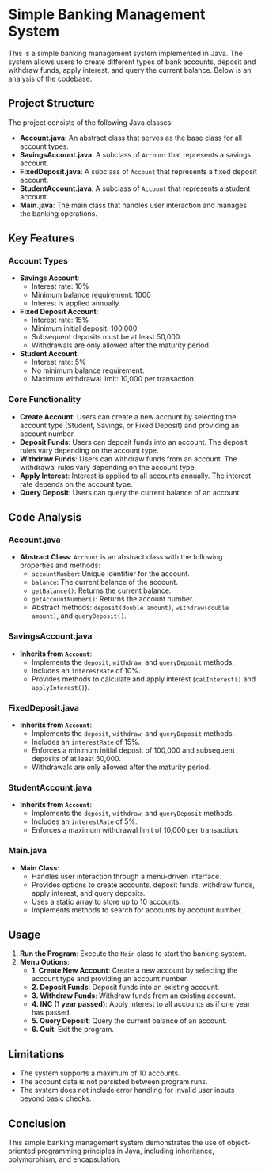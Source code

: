 # Simple Banking Management System

This is a simple banking management system implemented in Java. The system allows users to create different types of bank accounts, deposit and withdraw funds, apply interest, and query the current balance. Below is an analysis of the codebase.

## **Project Structure**

The project consists of the following Java classes:

- **Account.java**: An abstract class that serves as the base class for all account types.
- **SavingsAccount.java**: A subclass of `Account` that represents a savings account.
- **FixedDeposit.java**: A subclass of `Account` that represents a fixed deposit account.
- **StudentAccount.java**: A subclass of `Account` that represents a student account.
- **Main.java**: The main class that handles user interaction and manages the banking operations.

## **Key Features**

### **Account Types**

- **Savings Account**:
  - Interest rate: 10%
  - Minimum balance requirement: 1000
  - Interest is applied annually.
- **Fixed Deposit Account**:
  - Interest rate: 15%
  - Minimum initial deposit: 100,000
  - Subsequent deposits must be at least 50,000.
  - Withdrawals are only allowed after the maturity period.
- **Student Account**:
  - Interest rate: 5%
  - No minimum balance requirement.
  - Maximum withdrawal limit: 10,000 per transaction.

### **Core Functionality**

- **Create Account**: Users can create a new account by selecting the account type (Student, Savings, or Fixed Deposit) and providing an account number.
- **Deposit Funds**: Users can deposit funds into an account. The deposit rules vary depending on the account type.
- **Withdraw Funds**: Users can withdraw funds from an account. The withdrawal rules vary depending on the account type.
- **Apply Interest**: Interest is applied to all accounts annually. The interest rate depends on the account type.
- **Query Deposit**: Users can query the current balance of an account.

## **Code Analysis**

### **Account.java**

- **Abstract Class**: `Account` is an abstract class with the following properties and methods:
  - `accountNumber`: Unique identifier for the account.
  - `balance`: The current balance of the account.
  - `getBalance()`: Returns the current balance.
  - `getAccountNumber()`: Returns the account number.
  - Abstract methods: `deposit(double amount)`, `withdraw(double amount)`, and `queryDeposit()`.

### **SavingsAccount.java**

- **Inherits from `Account`**:
  - Implements the `deposit`, `withdraw`, and `queryDeposit` methods.
  - Includes an `interestRate` of 10%.
  - Provides methods to calculate and apply interest (`calInterest()` and `applyInterest()`).

### **FixedDeposit.java**

- **Inherits from `Account`**:
  - Implements the `deposit`, `withdraw`, and `queryDeposit` methods.
  - Includes an `interestRate` of 15%.
  - Enforces a minimum initial deposit of 100,000 and subsequent deposits of at least 50,000.
  - Withdrawals are only allowed after the maturity period.

### **StudentAccount.java**

- **Inherits from `Account`**:
  - Implements the `deposit`, `withdraw`, and `queryDeposit` methods.
  - Includes an `interestRate` of 5%.
  - Enforces a maximum withdrawal limit of 10,000 per transaction.

### **Main.java**

- **Main Class**:
  - Handles user interaction through a menu-driven interface.
  - Provides options to create accounts, deposit funds, withdraw funds, apply interest, and query deposits.
  - Uses a static array to store up to 10 accounts.
  - Implements methods to search for accounts by account number.

## **Usage**

1. **Run the Program**: Execute the `Main` class to start the banking system.
2. **Menu Options**:
   - **1. Create New Account**: Create a new account by selecting the account type and providing an account number.
   - **2. Deposit Funds**: Deposit funds into an existing account.
   - **3. Withdraw Funds**: Withdraw funds from an existing account.
   - **4. INC (1 year passed)**: Apply interest to all accounts as if one year has passed.
   - **5. Query Deposit**: Query the current balance of an account.
   - **6. Quit**: Exit the program.

## **Limitations**

- The system supports a maximum of 10 accounts.
- The account data is not persisted between program runs.
- The system does not include error handling for invalid user inputs beyond basic checks.

## **Conclusion**

This simple banking management system demonstrates the use of object-oriented programming principles in Java, including inheritance, polymorphism, and encapsulation.
